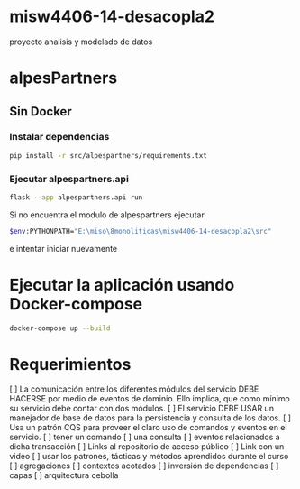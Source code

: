 # misw4406-14-desacopla2
proyecto analisis y modelado de datos

# alpesPartners
## Sin Docker
### Instalar dependencias
```bash
pip install -r src/alpespartners/requirements.txt
```

### Ejecutar alpespartners.api
```bash
flask --app alpespartners.api run
```

Si no encuentra el modulo de alpespartners ejecutar 
```bash
$env:PYTHONPATH="E:\miso\8monoliticas\misw4406-14-desacopla2\src"   
```
e intentar iniciar nuevamente

# Ejecutar la aplicación usando Docker-compose
```bash
docker-compose up --build
```


# Requerimientos
[ ]  La comunicación entre los diferentes módulos del servicio DEBE HACERSE por medio de eventos de dominio. Ello implica, que como mínimo su servicio debe contar con dos módulos.
[ ] El servicio DEBE USAR un manejador de base de datos para la persistencia y consulta de los datos.
[ ] Usa un patrón CQS para proveer el claro uso de comandos y eventos en el servicio.
    [ ] tener un comando
    [ ] una consulta
    [ ] eventos relacionados a dicha transacción
[ ] Links al repositorio de acceso público 
[ ] Link con un video 
[ ] usar los patrones, tácticas y métodos aprendidos durante el curso
    [ ] agregaciones
    [ ] contextos acotados
    [ ] inversión de dependencias
    [ ] capas
    [ ] arquitectura cebolla 
